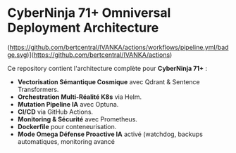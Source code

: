 # CyberNinja 71+ Omniversal Deployment Architecture

(https://github.com/bertcentral/IVANKA/actions/workflows/pipeline.yml/badge.svg)](https://github.com/bertcentral/IVANKA/actions)


Ce repository contient l'architecture complète pour **CyberNinja 71+** :
- **Vectorisation Sémantique Cosmique** avec Qdrant & Sentence Transformers.
- **Orchestration Multi-Réalité K8s** via Helm.
- **Mutation Pipeline IA** avec Optuna.
- **CI/CD** via GitHub Actions.
- **Monitoring & Sécurité** avec Prometheus.
- **Dockerfile** pour conteneurisation.
- **Mode Omega Défense Proactive IA** activé (watchdog, backups automatiques, monitoring avancé